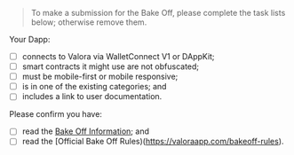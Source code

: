 > To make a submission for the Bake Off, please complete the task lists
> below; otherwise remove them.

Your Dapp:

- [ ] connects to Valora via WalletConnect V1 or DAppKit;
- [ ] smart contracts it might use are not obfuscated;
- [ ] must be mobile-first or mobile responsive;
- [ ] is in one of the existing categories; and
- [ ] includes a link to user documentation.

Please confirm you have:

- [ ] read the [Bake Off Information](https://valoraapp.com/bakeoff); and
- [ ] read the [Official Bake Off Rules)(https://valoraapp.com/bakeoff-rules).
